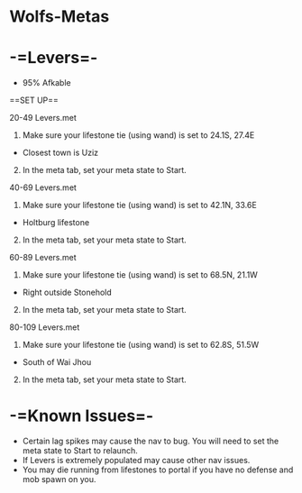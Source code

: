 # Wolfs-Metas

# -=Levers=-
- 95% Afkable


==SET UP==

20-49 Levers.met

1. Make sure your lifestone tie (using wand) is set to 24.1S, 27.4E
- Closest town is Uziz
2. In the meta tab, set your meta state to Start.

40-69 Levers.met
1. Make sure your lifestone tie (using wand) is set to 42.1N, 33.6E
- Holtburg lifestone
2. In the meta tab, set your meta state to Start.

60-89 Levers.met
1. Make sure your lifestone tie (using wand) is set to 68.5N, 21.1W
- Right outside Stonehold
2. In the meta tab, set your meta state to Start.

80-109 Levers.met
1. Make sure your lifestone tie (using wand) is set to 62.8S, 51.5W
- South of Wai Jhou
2. In the meta tab, set your meta state to Start.

# -=Known Issues=-

- Certain lag spikes may cause the nav to bug. You will need to set the meta state to Start to relaunch.
- If Levers is extremely populated may cause other nav issues.
- You may die running from lifestones to portal if you have no defense and mob spawn on you.
